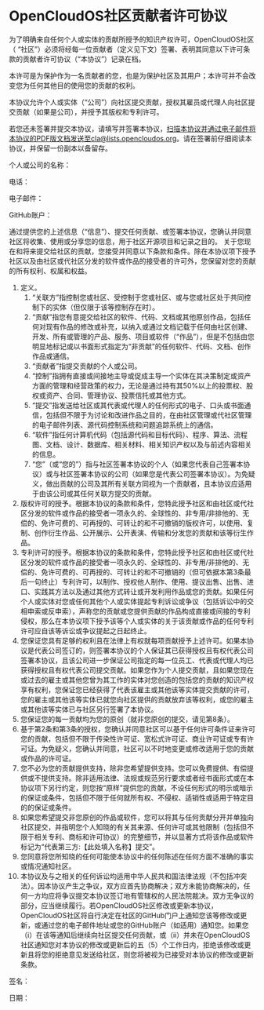 # OpenCloudOS社区贡献者许可协议
为了明确来自任何个人或实体的贡献所授予的知识产权许可，OpenCloudOS社区（ “社区”）必须将经每一位贡献者（定义见下文）签署、表明其同意以下许可条款的贡献者许可协议（“本协议”）记录在档。

本许可是为保护作为一名贡献者的您，也是为保护社区及其用户；本许可并不会改变您为任何其他目的使用您的贡献的权利。

本协议允许个人或实体（“公司”）向社区提交贡献，授权其雇员或代理人向社区提交贡献（如果是公司），并授予其版权和专利许可。

若您还未签署并提交本协议，请填写并签署本协议，扫描本协议并通过电子邮件将本协议的PDF版文档发送至cla@lists.opencloudos.org。请在签署前仔细阅读本协议，并保留一份副本以备留存。
 
个人或公司的名称：

电话：

电子邮件：

GitHub账户：

通过提供您的上述信息（“信息”）、提交任何贡献、或签署本协议，您确认并同意社区将收集、使用或分享您的信息，用于社区开源项目和记录之目的。
关于您现在和将来提交给社区的贡献，您接受并同意以下条款和条件。除在本协议项下授予社区以及由社区或代社区分发的软件或作品的接受者的许可外，您保留对您的贡献的所有权利、权属和权益。

1. 定义。
   1. “关联方”指控制您或社区、受控制于您或社区、或与您或社区处于共同控制下的实体（但仅限于该等控制存在时）。
   2. “贡献”指您有意提交给社区的软件、代码、文档或其他原创作品，包括任何对现有作品的修改或补充，以纳入或通过文档记载于任何由社区创建、开发、所有或管理的产品、服务、项目或软件（“作品”），但是不包括由您明显地标记或以书面形式指定为“非贡献”的任何软件、代码、文档、创作作品或通信。
   3. “贡献者”指提交贡献的个人或公司。
   4. “控制”指拥有直接或间接地主导或促成主导一个实体在其决策制定或资产方面的管理和经营政策的权力，无论是通过持有其50%以上的投票权、股权或资产、合同、管理协议、投票信托或其他方式。
   5. “提交”指发送给社区或其代表或代理人的任何形式的电子、口头或书面通信，包括但不限于为讨论和改进作品之目的，在由社区管理或代社区管理的电子邮件列表、源代码控制系统和问题追踪系统上的通信。
   6. “软件”指任何计算机代码（包括源代码和目标代码）、程序、算法、流程图、文档、设计、数据库、相关材料、相关知识产权以及与前述内容相关的信息。
   7. “您”（或“您的”）指与社区签署本协议的个人（如果您代表自己签署本协议）或与社区签署本协议的公司（如果您是代表公司签署本协议）。为免疑义，做出贡献的公司及其所有关联方同视为一个贡献者，且本协议应适用于由该公司或其任何关联方提交的贡献。
2. 版权许可的授予。根据本协议的条款和条件，您特此授予社区和由社区或代社区分发的软件或作品的接受者一项永久的、全球性的、非专用/非排他的、无偿的、免许可费的、可再授的、可转让的和不可撤销的版权许可，以使用、复制、创作衍生作品、公开展示、公开表演、传输和分发您的贡献和该等衍生作品。
3. 专利许可的授予。根据本协议的条款和条件，您特此授予社区和由社区或代社区分发的软件或作品的接受者一项永久的、全球性的、非专用/非排他的、无偿的、免许可费的、可再授的、可转让的和不可撤销的（但可依据本第3条最后一句终止）专利许可，以制作、授权他人制作、使用、提议出售、出售、进口、实践其方法以及通过其他方式转让或开发利用作品或您的贡献。如果任何个人或实体对您或任何其他个人或实体提起专利诉讼或争议（包括诉讼中的交相申索或反申索），声称您的贡献或您提供贡献的作品构成直接或间接的专利侵权，那么在本协议项下授予该等个人或实体的关于该贡献或作品的任何专利许可应自该等诉讼或争议提起之日起终止。
4. 您保证您具有足够的权利且在法律上有权就每项贡献授予上述许可。如果本协议是代表公司签订的，则签署本协议的个人保证其已获得授权且有权代表公司签署本协议，且该公司进一步保证公司指定的每一位员工、代表或代理人均已获得授权且有权代表公司提交贡献。如果您作为个人提交贡献，且如果您现在或过去的雇主或其他您曾为其工作的实体对您创造的包括您的贡献的知识产权享有权利，您保证您已经获得了代表该雇主或其他该等实体提交贡献的许可，您的雇主或其他该等实体已就您向社区提供的贡献放弃该等权利，或您的雇主或其他该等实体已与社区另行签署了本协议。
5. 您保证您的每一贡献均为您的原创（就非您原创的提交，请见第8条）。
6. 基于第2条和第3条的授权，您确认并同意社区可以基于任何许可条件证来许可您的贡献，包括但不限于传染性许可证、宽松式许可证、商业许可证或专有许可证。为免疑义，您确认并同意，社区可以不时地变更或修改适用于您的贡献或作品的许可证。
7. 您不必为您的贡献提供支持，除非您希望提供支持。您可以免费提供、有偿提供或不提供支持。除非适用法律、法规或规范另行要求或者经书面形式或在本协议项下另行约定，则您按“原样”提供您的贡献，不设任何形式的明示或暗示的保证或条件，包括但不限于任何就所有权、不侵权、适销性或适用于特定目的的保证或条件。
8. 如果您希望提交非您原创的作品或软件，您可以将其与任何贡献分开并单独向社区提交，并指明您个人知晓的有关其来源、任何许可或其他限制（包括但不限于相关专利、商标和许可协议）的完整细节，并以显著方式将该作品或软件标记为“代表第三方:【此处填入名称】提交”。
9. 您同意将您所知晓的任何可能使本协议中的任何陈述在任何方面不准确的事实或情况通知社区。
10. 本协议及与之相关的任何诉讼均适用中华人民共和国法律法规（不包括冲突法）。因本协议产生之争议，双方应首先协商解决；双方未能协商解决的，任何一方均应将争议提交本协议签订地有管辖权的人民法院裁决。双方无争议的部分，应当继续履行。若OpenCloudOS社区修改或更新本协议，OpenCloudOS社区将自行决定在社区的GitHub门户上通知您该等修改或更新，或通过您的电子邮件地址或您的GitHub账户（如适用）通知您。如果您（i）在该等通知后继续向社区提交任何贡献，或（ii）并未在OpenCloudOS社区通知您对本协议的修改或更新后的五（5）个工作日内，拒绝该修改或更新且将您的拒绝意见发送给社区，则您将被视为已接受对本协议的修改或更新条款。


签名：

日期：
